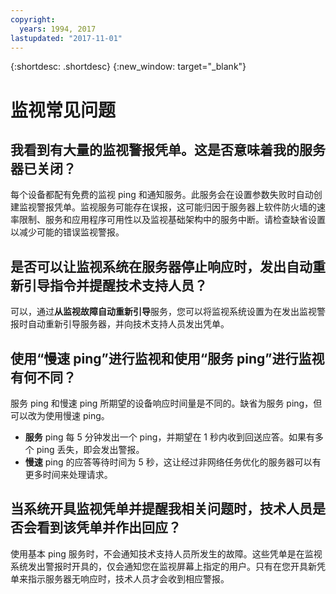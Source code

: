 ```yaml
---
copyright:
  years: 1994, 2017
lastupdated: "2017-11-01"
---
```


{:shortdesc: .shortdesc}
{:new_window: target="_blank"}

<a name="top"></a>
# 监视常见问题

<a name="48"></a>
## 我看到有大量的监视警报凭单。这是否意味着我的服务器已关闭？

每个设备都配有免费的监视 ping 和通知服务。此服务会在设置参数失败时自动创建监视警报凭单。监视服务可能存在误报，这可能归因于服务器上软件防火墙的速率限制、服务和应用程序可用性以及监视基础架构中的服务中断。请检查缺省设置以减少可能的错误监视警报。 

<a name="354"></a>
## 是否可以让监视系统在服务器停止响应时，发出自动重新引导指令并提醒技术支持人员？

可以，通过**从监视故障自动重新引导**服务，您可以将监视系统设置为在发出监视警报时自动重新引导服务器，并向技术支持人员发出凭单。 

<a name="1699"></a>
## 使用“慢速 ping”进行监视和使用“服务 ping”进行监视有何不同？

服务 ping 和慢速 ping 所期望的设备响应时间量是不同的。缺省为服务 ping，但可以改为使用慢速 ping。

* **服务** ping 每 5 分钟发出一个 ping，并期望在 1 秒内收到回送应答。如果有多个 ping 丢失，即会发出警报。
* **慢速** ping 的应答等待时间为 5 秒，这让经过非网络任务优化的服务器可以有更多时间来处理请求。


<a name="1000"></a>
## 当系统开具监视凭单并提醒我相关问题时，技术人员是否会看到该凭单并作出回应？

使用基本 ping 服务时，不会通知技术支持人员所发生的故障。这些凭单是在监视系统发出警报时开具的，仅会通知您在监视屏幕上指定的用户。只有在您开具新凭单来指示服务器无响应时，技术人员才会收到相应警报。

